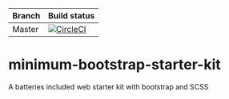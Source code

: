 | Branch | Build status |
|--------|--------------|
| Master | [![CircleCI](https://circleci.com/gh/manonja/minimum-bootstrap-starter-kit.svg?style=svg)](https://circleci.com/gh/manonja/minimum-bootstrap-starter-kit) |
 
# minimum-bootstrap-starter-kit
A batteries included web starter kit with bootstrap and SCSS
